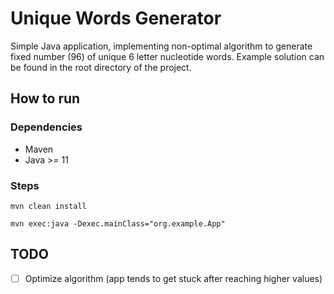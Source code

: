 # Unique Words Generator
Simple Java application, implementing non-optimal algorithm to generate fixed number (96) of unique 6 letter nucleotide words.
Example solution can be found in the root directory of the project.
## How to run
### Dependencies
- Maven
- Java >= 11
### Steps
`mvn clean install`

`mvn exec:java -Dexec.mainClass="org.example.App"`

## TODO
- [ ] Optimize algorithm (app tends to get stuck after reaching higher values)

